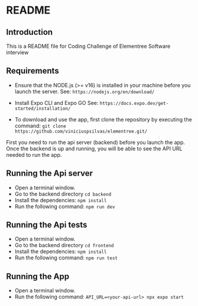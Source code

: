 # README

## Introduction

This is a README file for Coding Challenge of Elementree Software interview

## Requirements

- Ensure that the NODE.js (>= v16) is installed in your machine before you launch the server.
  See: `https://nodejs.org/en/download/`

- Install Expo CLI and Expo GO See: `https://docs.expo.dev/get-started/installation/`

- To download and use the app, first clone the repository by executing the command: `git clone https://github.com/viniciuspsilvas/elementree.git/`

First you need to run the api server (backend) before you launch the app.
Once the backend is up and running, you will be able to see the API URL needed to run the app.

## Running the Api server

- Open a terminal window.
- Go to the backend directory `cd backend`
- Install the dependencies: `npm install`
- Run the following command: `npm run dev`

## Running the Api tests

- Open a terminal window.
- Go to the backend directory `cd frontend`
- Install the dependencies: `npm install`
- Run the following command: `npm run test`

## Running the App

- Open a terminal window.
- Run the following command: `API_URL=<your-api-url> npx expo start`
